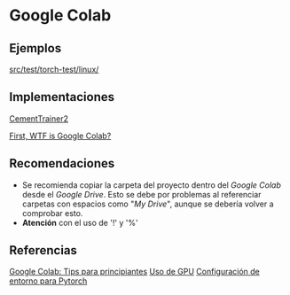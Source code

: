 # Google Colab

## Ejemplos
[src/test/torch-test/linux/](src/test/torch-test/linux/README.md)

## Implementaciones
[CementTrainer2](/src/Fisuras/CVNet_CementTrainer2/README.md)

[First, WTF is Google Colab?](https://jovianlin.io/pytorch-with-gpu-in-google-colab/)

## Recomendaciones
- Se recomienda copiar la carpeta del proyecto dentro del *Google Colab* desde el *Google Drive*. Esto se debe por problemas al referenciar carpetas con espacios como "*My Drive*", aunque se debería volver a comprobar esto.
- **Atención** con el uso de '!' y '%'

## Referencias
[Google Colab: Tips para principiantes](https://medium.com/marvik/google-colab-tips-para-principiantes-e39d6e7051d4)
[Uso de GPU](docs/GPU)
[Configuración de entorno para Pytorch](/docs/torch/README.md)
